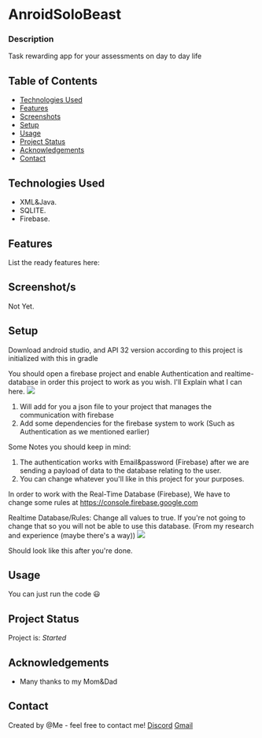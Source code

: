 # AnroidSoloBeast

### Description
Task rewarding app for your assessments on day to day life

## Table of Contents
* [Technologies Used](#technologies-used)
* [Features](#features)
* [Screenshots](#screenshots)
* [Setup](#setup)
* [Usage](#usage)
* [Project Status](#project-status)
* [Acknowledgements](#acknowledgements)
* [Contact](#contact)

## Technologies Used
- XML&Java.
- SQLITE.
- Firebase.



## Features
List the ready features here:


## Screenshot/s
Not Yet.


## Setup
Download android studio, and API 32 version according to this project is initialized with this in gradle

You should open a firebase project and enable Authentication and realtime-database in order this project to work as you wish. I'll Explain what I can here. 
![](../../OneDrive/מסמכים/Lightshot/Screenshot_7.png) 
1. Will add for you a json file to your project that manages the communication with firebase
2. Add some dependencies for the firebase system to work (Such as Authentication as we mentioned earlier)

Some Notes you should keep in mind:
1. The authentication works with Email&password (Firebase) after we are sending a payload of data to the database relating to the user.
2. You can change whatever you'll like in this project for your purposes.

In order to work with the Real-Time Database (Firebase),
We have to change some rules at https://console.firebase.google.com

Realtime Database/Rules: Change all values to true. If you're not going to change that so you will not be able to use this database. (From my research and experience (maybe there's a way))
![](../../OneDrive/מסמכים/Lightshot/Screenshot_8.png)

Should look like this after you're done.

## Usage
You can just run the code 😃

## Project Status
Project is: _Started_

## Acknowledgements
- Many thanks to my Mom&Dad


## Contact
Created by @Me - feel free to contact me!
[Discord](https://discordapp.com/users/740404813753483276/)
[Gmail](mailto:ofekalm100@gmail.com)